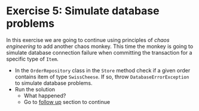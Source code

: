 # Exercise 5: Simulate database problems

In this exercise we are going to continue using principles of *chaos engineering* to add another chaos monkey. This time the monkey is going to simulate database connection failure when committing the transaction for a specific type of `Item`.

- In the `OrderRepository` class in the `Store` method check if a given order contains item of type `SwissCheese`. If so, throw `DatabaseErrorException` to simulate database problems.
- Run the solution
  - What happened?
  - Go to [follow up](https://github.com/exactly-once/workshop/blob/master/Short/Exercise-5/follow-up.md) section to continue
